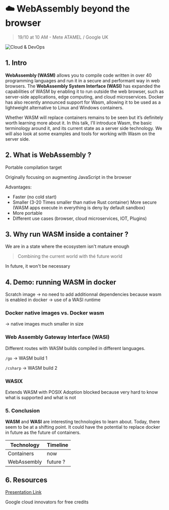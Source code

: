 # ☁️ WebAssembly beyond the browser 
> 19/10 at 10 AM - Mete ATAMEL / Google UK

![Cloud & DevOps](https://img.shields.io/badge/Cloud%20&%20DevOps-orange)

## 1. Intro

**WebAssembly (WASM)** allows you to compile code written in over 40 programming languages and run it in a secure and performant way in web browsers. The **WebAssembly System Interface (WASI)** has expanded the capabilities of WASM by enabling it to run outside the web browser, such as server-side applications, edge computing, and cloud microservices. Docker has also recently announced support for Wasm, allowing it to be used as a lightweight alternative to Linux and Windows containers.

Whether WASM will replace containers remains to be seen but it’s definitely worth learning more about it. In this talk, I’ll introduce Wasm, the basic terminology around it, and its current state as a server side technology. We will also look at some examples and tools for working with Wasm on the server side.


## 2. What is WebAssembly ?
Portable compilation target

Originally focusing on augmenting JavaScript in the browser

Advantages:
- Faster (no cold start)
- Smaller (3-20 Times smaller than native Rust container)
More secure (WASM apps execute in everything is deny by default sandbox)
- More portable
- Different use cases (browser, cloud microservices, IOT, Plugins)

## 3. Why run WASM inside a container ?
We are in a state where the ecosystem isn't mature enough
> Combining the current world with thé future world

In future, it won't be necessary

## 4. Demo: running WASM in docker
Scratch image &rarr; no need to add additionnal dependencies because wasm is enabled in docker &rarr; use of a WASI runtime

### Docker native images vs. Docker wasm
&rarr; native images much smaller in size

### Web Assembly Gateway Interface (WASI)
Different routes with WASM builds compiled in different languages.

`/go` &rarr; WASM build 1

`/csharp` &rarr; WASM build 2

### WASIX
Extends WASM with POSIX
Adoption blocked because very hard to know what is supported and what is not

### 5. Conclusion
**WASM** and **WASI** are interesting technologies to learn about. 
Today, there seem to be at a shifting point.
It could have the potential to replace docker in future as the future of containers.


|  Technology  |  Timeline  |
|----|----|
|  Containers |  now  |
|  WebAssembly  | future ?   |

## 6. Resources 
[Presentation Link](speakerdeck.com/meteatamel)

Google cloud innovators for free credits
